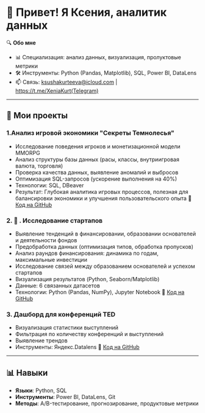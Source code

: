 # 👋 Привет! Я Ксения, аналитик данных

🔍 **Обо мне**  
- 📊 Специализация: анализ данных, визуализация, пролуктовые метрики
- 🛠 Инструменты: Python (Pandas, Matplotlib), SQL, Power BI, DataLens   
- 📫 Связь: ksushakurteeva@icloud.com |  https://t.me/XeniaKurt(Telegram) 

---

## 🚀 **Мои проекты**

### 1.Анализ игровой экономики "Секреты Темнолесья"
- Исследование поведения игроков и монетизационной модели MMORPG
- Анализ структуры базы данных (расы, классы, внутриигровая валюта, торговля)
- Проверка качества данных, выявление аномалий и выбросов
- Оптимизация SQL-запросов (ускорение выполнения на 40%)
- Технологии: SQL, DBeaver
- Результат: Глубокая аналитика игровых процессов, полезная для балансировки экономики и улучшения пользовательского опыта
🔗 [Код на GitHub](projects/etl-pipeline)

### 2. 🐍 . Исследование стартапов
- Выявление тенденций в финансировании, образовании основателей и деятельности фондов
- Предобработка данных (оптимизация типов, обработка пропусков)
- Анализ раундов финансирования: динамика по годам, максимальные инвестиции
- Исследование связей между образованием основателей и успехом стартапов
- Визуализация результатов (Python, Seaborn/Matplotlib)
- Данные: 6 связанных датасетов 
- Технологии: Python (Pandas, NumPy), Jupyter Notebook
🔗 [Код на GitHub](projects/etl-pipeline)


### 3. Дашборд для конференций TED
- Визуализация статистики выступлений
- Фильтрация по количеству конференций и выступлений
- Выявление трендов
- Инструменты: Яндекс.Datalens 
🔗 [Код на GitHub](projects/etl-pipeline)

---

## 📊 **Навыки**
- **Языки**: Python, SQL  
- **Инструменты**: Power BI, DataLens, Git  
- **Методы**: A/B-тестирование, прогнозирование, продуктовые метрики 


